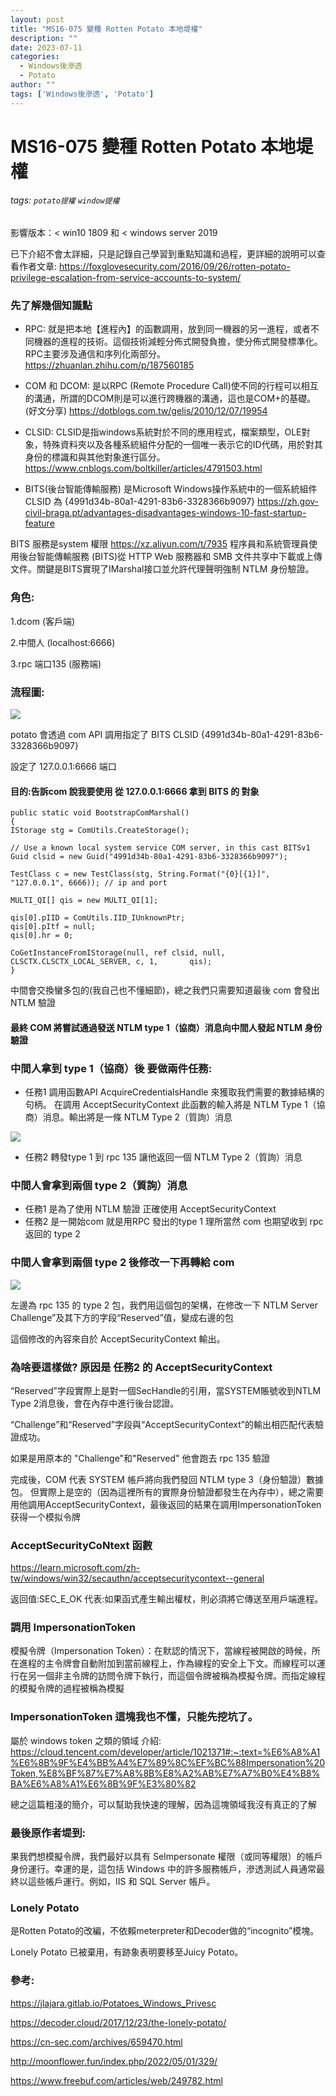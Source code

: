 ```yaml
---
layout: post
title: "MS16-075 變種 Rotten Potato 本地堤權"
description: ""
date: 2023-07-11
categories:
  - Windows後滲透
  - Potato
author: ""
tags: ['Windows後滲透', 'Potato']
---
```




# MS16-075 變種 Rotten Potato 本地堤權 
###### tags: `potato提權` `window提權`

影響版本：< win10 1809 和 < windows server 2019



已下介紹不會太詳細，只是記錄自己學習到重點知識和過程，更詳細的說明可以查看作者文章:
https://foxglovesecurity.com/2016/09/26/rotten-potato-privilege-escalation-from-service-accounts-to-system/



### 先了解幾個知識點

* RPC:
就是把本地【進程內】的函數調用，放到同一機器的另一進程，或者不同機器的進程的技術。這個技術減輕分佈式開發負擔，使分佈式開發標準化。 RPC主要涉及通信和序列化兩部分。
https://zhuanlan.zhihu.com/p/187560185



* COM 和 DCOM:
是以RPC (Remote Procedure Call)使不同的行程可以相互的溝通，所謂的DCOM則是可以進行跨機器的溝通，這也是COM+的基礎。 (好文分享)
https://dotblogs.com.tw/gelis/2010/12/07/19954




* CLSID:
CLSID是指windows系統對於不同的應用程式，檔案類型，OLE對象，特殊資料夾以及各種系統組件分配的一個唯一表示它的ID代碼，用於對其身份的標識和與其他對象進行區分。
https://www.cnblogs.com/boltkiller/articles/4791503.html


* BITS(後台智能傳輸服務) 
是Microsoft Windows操作系統中的一個系統組件
CLSID 為 {4991d34b-80a1-4291-83b6-3328366b9097}
https://zh.gov-civil-braga.pt/advantages-disadvantages-windows-10-fast-startup-feature

BITS 服務是system 權限
https://xz.aliyun.com/t/7935
程序員和系統管理員使用後台智能傳輸服務 (BITS)從 HTTP Web 服務器和 SMB 文件共享中下載或上傳文件。關鍵是BITS實現了IMarshal接口並允許代理聲明強制 NTLM 身份驗證。




### 角色:

1.dcom (客戶端)

2.中間人 (localhost:6666)

3.rpc 端口135 (服務端)


### 流程圖:
![](https://i.imgur.com/HFBYfHP.png)

potato 會透過 com API 調用指定了 BITS CLSID  {4991d34b-80a1-4291-83b6-3328366b9097}

設定了 127.0.0.1:6666 端口

#### 目的:告訴com 說我要使用 從 127.0.0.1:6666 拿到 BITS 的 對象

```com 
public static void BootstrapComMarshal()
{
IStorage stg = ComUtils.CreateStorage();
 
// Use a known local system service COM server, in this cast BITSv1
Guid clsid = new Guid("4991d34b-80a1-4291-83b6-3328366b9097");
 
TestClass c = new TestClass(stg, String.Format("{0}[{1}]", "127.0.0.1", 6666)); // ip and port
 
MULTI_QI[] qis = new MULTI_QI[1];
 
qis[0].pIID = ComUtils.IID_IUnknownPtr;
qis[0].pItf = null;
qis[0].hr = 0;
 
CoGetInstanceFromIStorage(null, ref clsid, null, CLSCTX.CLSCTX_LOCAL_SERVER, c, 1,       qis);
}
```

中間會交換蠻多包的(我自己也不懂細節)，總之我們只需要知道最後 com 會發出 NTLM 驗證


#### 最終 COM 將嘗試通過發送 NTLM type 1（協商）消息向中間人發起 NTLM 身份驗證


### 中間人拿到 type 1（協商）後 要做兩件任務:

* 任務1
調用函數API AcquireCredentialsHandle 來獲取我們需要的數據結構的句柄。
在調用 AcceptSecurityContext 此函數的輸入將是 NTLM Type 1（協商）消息。輸出將是一條 NTLM Type 2（質詢）消息


![](https://i.imgur.com/OKr9n4y.png)


* 任務2
轉發type 1 到 rpc 135 讓他返回一個  NTLM Type 2（質詢）消息




### 中間人會拿到兩個 type 2（質詢）消息 

* 任務1 是為了使用 NTLM 驗證 正確使用 AcceptSecurityContext 
* 任務2 是一開始com 就是用RPC 發出的type 1 理所當然 com 也期望收到 rpc 返回的 type 2



### 中間人會拿到兩個 type 2 後修改一下再轉給 com


![](https://i.imgur.com/TCfnNDM.png)

左邊為 rpc 135 的 type 2 包，我們用這個包的架構，在修改一下
NTLM Server Challenge”及其下方的字段“Reserved”值，變成右邊的包

這個修改的內容來自於  AcceptSecurityContext 輸出。



### 為啥要這樣做? 原因是 任務2 的 AcceptSecurityContext 

“Reserved”字段實際上是對一個SecHandle的引用，當SYSTEM賬號收到NTLM Type 2消息後，會在內存中進行後台認證。

“Challenge”和“Reserved”字段與“AcceptSecurityContext”的輸出相匹配代表驗證成功。

如果是用原本的 "Challenge"和"Reserved" 他會跑去 rpc 135 驗證



完成後，COM 代表 SYSTEM 帳戶將向我們發回 NTLM type 3（身份驗證）數據包。
但實際上是空的（因為這裡所有的實際身份驗證都發生在內存中），總之需要用他調用AcceptSecurityContext，最後返回的結果在調用ImpersonationToken 获得一个模拟令牌

### AcceptSecurityCoNtext 函數
https://learn.microsoft.com/zh-tw/windows/win32/secauthn/acceptsecuritycontext--general


返回值:SEC_E_OK
代表:如果函式產生輸出權杖，則必須將它傳送至用戶端進程。



### 調用  ImpersonationToken
模擬令牌（Impersonation Token）：在默認的情況下，當線程被開啟的時候，所在進程的主令牌會自動附加到當前線程上，作為線程的安全上下文。而線程可以運行在另一個非主令牌的訪問令牌下執行，而這個令牌被稱為模擬令牌。而指定線程的模擬令牌的過程被稱為模擬


###  ImpersonationToken 這塊我也不懂，只能先挖坑了。

屬於 windows token 之類的領域
介紹:
https://cloud.tencent.com/developer/article/1021371#:~:text=%E6%A8%A1%E6%8B%9F%E4%BB%A4%E7%89%8C%EF%BC%88Impersonation%20Token,%E8%BF%87%E7%A8%8B%E8%A2%AB%E7%A7%B0%E4%B8%BA%E6%A8%A1%E6%8B%9F%E3%80%82




總之這篇粗淺的簡介，可以幫助我快速的理解，因為這塊領域我沒有真正的了解


### 最後原作者堤到:
果我們想模擬令牌，我們最好以具有 SeImpersonate 權限（或同等權限）的帳戶身份運行。幸運的是，這包括 Windows 中的許多服務帳戶，滲透測試人員通常最終以這些帳戶運行。例如，IIS 和 SQL Server 帳戶。





### Lonely Potato
是Rotten Potato的改編，不依賴meterpreter和Decoder做的“incognito”模塊。

Lonely Potato 已被棄用，有跡象表明要移至Juicy Potato。










### 參考:

https://jlajara.gitlab.io/Potatoes_Windows_Privesc

https://decoder.cloud/2017/12/23/the-lonely-potato/

https://cn-sec.com/archives/659470.html

http://moonflower.fun/index.php/2022/05/01/329/

https://www.freebuf.com/articles/web/249782.html